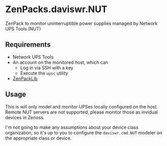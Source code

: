 # ZenPacks.daviswr.NUT

ZenPack to monitor uninterruptible power supplies managed by Network UPS Tools (NUT)

## Requirements
* Network UPS Tools
* An account on the monitored host, which can
  * Log in via SSH with a key
  * Execute the `upsc` utility
* [ZenPackLib](https://help.zenoss.com/in/zenpack-catalog/open-source/zenpacklib)

## Usage
This is will only model and monitor UPSes locally configured on the host. Remote NUT servers are not supported, please monitor those as invidual devices in Zenoss.

I'm not going to make any assumptions about your device class organization, so it's up to you to configure the `daviswr.cmd.NUT` modeler on the appropriate class or device.
